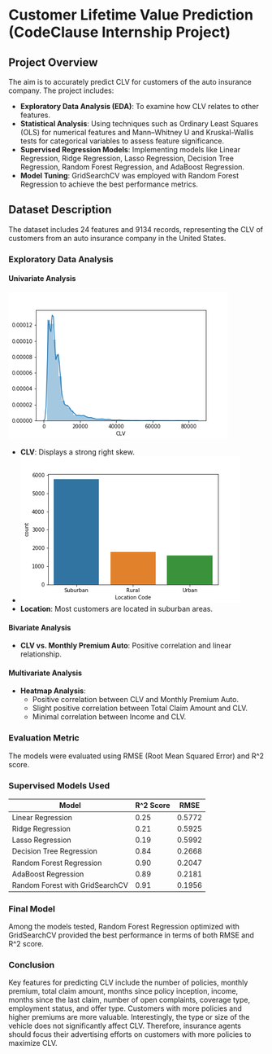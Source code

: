 # Customer Lifetime Value Prediction (CodeClause Internship Project)

## Project Overview
The aim is to accurately predict CLV for customers of the auto insurance company. The project includes:

- **Exploratory Data Analysis (EDA)**: To examine how CLV relates to other features.
- **Statistical Analysis**: Using techniques such as Ordinary Least Squares (OLS) for numerical features and Mann–Whitney U and Kruskal-Wallis tests for categorical variables to assess feature significance.
- **Supervised Regression Models**: Implementing models like Linear Regression, Ridge Regression, Lasso Regression, Decision Tree Regression, Random Forest Regression, and AdaBoost Regression.
- **Model Tuning**: GridSearchCV was employed with Random Forest Regression to achieve the best performance metrics.

## Dataset Description

The dataset includes 24 features and 9134 records, representing the CLV of customers from an auto insurance company in the United States.

### Exploratory Data Analysis

#### Univariate Analysis
![CLV](/CLV.png "Customer Lifetime Value")
- **CLV**: Displays a strong right skew.
- ![location](/location.png "Location")
- **Location**: Most customers are located in suburban areas.

#### Bivariate Analysis

- **CLV vs. Monthly Premium Auto**: Positive correlation and linear relationship.

#### Multivariate Analysis

- **Heatmap Analysis**:
  - Positive correlation between CLV and Monthly Premium Auto.
  - Slight positive correlation between Total Claim Amount and CLV.
  - Minimal correlation between Income and CLV.

### Evaluation Metric

The models were evaluated using RMSE (Root Mean Squared Error) and R^2 score.

### Supervised Models Used

| Model                       | R^2 Score | RMSE   |
|-----------------------------|-----------|--------|
| Linear Regression           | 0.25      | 0.5772 |
| Ridge Regression            | 0.21      | 0.5925 |
| Lasso Regression            | 0.19      | 0.5992 |
| Decision Tree Regression    | 0.84      | 0.2668 |
| Random Forest Regression    | 0.90      | 0.2047 |
| AdaBoost Regression         | 0.89      | 0.2181 |
| Random Forest with GridSearchCV | 0.91  | 0.1956 |

### Final Model

Among the models tested, Random Forest Regression optimized with GridSearchCV provided the best performance in terms of both RMSE and R^2 score.

### Conclusion

Key features for predicting CLV include the number of policies, monthly premium, total claim amount, months since policy inception, income, months since the last claim, number of open complaints, coverage type, employment status, and offer type. Customers with more policies and higher premiums are more valuable. Interestingly, the type or size of the vehicle does not significantly affect CLV. Therefore, insurance agents should focus their advertising efforts on customers with more policies to maximize CLV.
